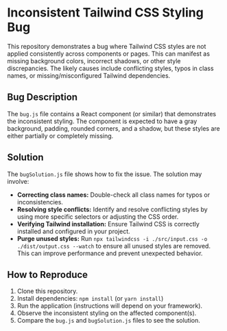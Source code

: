 # Inconsistent Tailwind CSS Styling Bug

This repository demonstrates a bug where Tailwind CSS styles are not applied consistently across components or pages.  This can manifest as missing background colors, incorrect shadows, or other style discrepancies.  The likely causes include conflicting styles, typos in class names, or missing/misconfigured Tailwind dependencies.

## Bug Description
The `bug.js` file contains a React component (or similar) that demonstrates the inconsistent styling.  The component is expected to have a gray background, padding, rounded corners, and a shadow, but these styles are either partially or completely missing.

## Solution
The `bugSolution.js` file shows how to fix the issue.  The solution may involve:

* **Correcting class names:** Double-check all class names for typos or inconsistencies.
* **Resolving style conflicts:** Identify and resolve conflicting styles by using more specific selectors or adjusting the CSS order.
* **Verifying Tailwind installation:**  Ensure Tailwind CSS is correctly installed and configured in your project.
* **Purge unused styles:** Run `npx tailwindcss -i ./src/input.css -o ./dist/output.css --watch` to ensure all unused styles are removed.  This can improve performance and prevent unexpected behavior.

## How to Reproduce
1. Clone this repository.
2. Install dependencies: `npm install` (or `yarn install`)
3. Run the application (instructions will depend on your framework). 
4. Observe the inconsistent styling on the affected component(s).
5. Compare the `bug.js` and `bugSolution.js` files to see the solution.